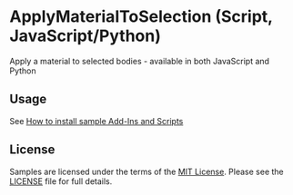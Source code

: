 # ApplyMaterialToSelection (Script, JavaScript/Python)
Apply a material to selected bodies - available in both JavaScript and Python

## Usage
See [How to install sample Add-Ins and Scripts](https://rawgit.com/AutodeskFusion360/AutodeskFusion360.github.io/master/Installation.html)

## License
Samples are licensed under the terms of the [MIT License](http://opensource.org/licenses/MIT). Please see the [LICENSE](LICENSE) file for full details.
